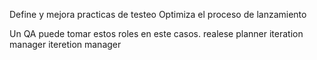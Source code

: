 Define y mejora practicas de testeo
Optimiza el proceso de lanzamiento

Un QA puede tomar estos roles en este casos.
realese planner 
iteration manager
iteretion manager
